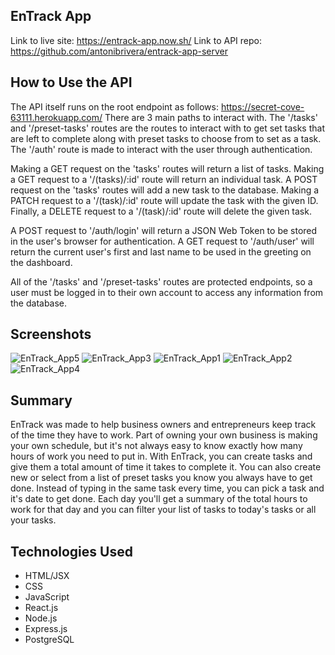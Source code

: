 ## EnTrack App

Link to live site: https://entrack-app.now.sh/
Link to API repo: https://github.com/antonibrivera/entrack-app-server

## How to Use the API

The API itself runs on the root endpoint as follows: https://secret-cove-63111.herokuapp.com/
There are 3 main paths to interact with. The '/tasks' and '/preset-tasks' routes are the routes to interact with to get set tasks that are left to complete along with preset tasks to choose from to set as a task. The '/auth' route is made to interact with the user through authentication.

Making a GET request on the 'tasks' routes will return a list of tasks.
Making a GET request to a '/(tasks)/:id' route will return an individual task.
A POST request on the 'tasks' routes will add a new task to the database.
Making a PATCH request to a '/(task)/:id' route will update the task with the given ID.
Finally, a DELETE request to a '/(task)/:id' route will delete the given task.

A POST request to '/auth/login' will return a JSON Web Token to be stored in the user's browser for authentication.
A GET request to '/auth/user' will return the current user's first and last name to be used in the greeting on the dashboard.

All of the '/tasks' and '/preset-tasks' routes are protected endpoints, so a user must be logged in to their own account to access any information from the database.

## Screenshots

![EnTrack_App5](https://user-images.githubusercontent.com/26678591/83586650-04b6a480-a51b-11ea-80fb-090167b4dc77.png)
![EnTrack_App3](https://user-images.githubusercontent.com/26678591/83586664-113afd00-a51b-11ea-9428-90a97d0f9056.png)
![EnTrack_App1](https://user-images.githubusercontent.com/26678591/83586568-d5079c80-a51a-11ea-8193-7051473b68da.png)
![EnTrack_App2](https://user-images.githubusercontent.com/26678591/83586589-e2bd2200-a51a-11ea-9edb-dbee3fa4380a.png)
![EnTrack_App4](https://user-images.githubusercontent.com/26678591/83586684-1f891900-a51b-11ea-963c-7efb91a037e6.png)

## Summary

EnTrack was made to help business owners and entrepreneurs keep track of the time they have to work. Part of owning your own business is making your own schedule, but it's not always easy to know exactly how many hours of work you need to put in. With EnTrack, you can create tasks and give them a total amount of time it takes to complete it. You can also create new or select from a list of preset tasks you know you always have to get done. Instead of typing in the same task every time, you can pick a task and it's date to get done. Each day you'll get a summary of the total hours to work for that day and you can filter your list of tasks to today's tasks or all your tasks.

## Technologies Used

- HTML/JSX
- CSS
- JavaScript
- React.js
- Node.js
- Express.js
- PostgreSQL
